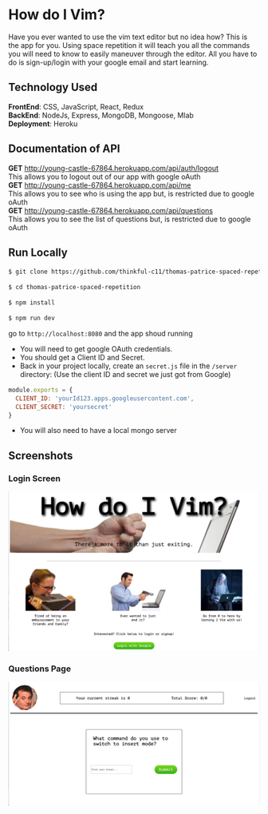 # How do I Vim?

Have you ever wanted to use the vim text editor but no idea how? This is the app
for you. Using space repetition it will teach you all the commands you will need
to know to easily maneuver through the editor. All you have to do is sign-up/login
with your google email and start learning.

## Technology Used

**FrontEnd**: CSS, JavaScript, React, Redux <br/>
**BackEnd**: NodeJs, Express, MongoDB, Mongoose, Mlab <br/>
**Deployment**: Heroku <br/>

## Documentation of API

**GET** http://young-castle-67864.herokuapp.com/api/auth/logout <br/>
This allows you to logout out of our app with google oAuth <br/>
**GET** http://young-castle-67864.herokuapp.com/api/me <br/>
This allows you to see who is using the app but, is restricted due to google oAuth <br/>
**GET** http://young-castle-67864.herokuapp.com/api/questions <br/>
This allows you to see the list of questions but, is restricted due to google oAuth <br/>

## Run Locally

```sh
$ git clone https://github.com/thinkful-c11/thomas-patrice-spaced-repetition.git
```

```sh
$ cd thomas-patrice-spaced-repetition
```

```sh
$ npm install
```

```sh
$ npm run dev
```
go to `http://localhost:8080` and the app shoud running

* You will need to get google OAuth credentials.
* You should get a Client ID and Secret.
* Back in your project locally, create an `secret.js` file in the `/server` directory:
(Use the client ID and secret we just got from Google)

```js
module.exports = {
  CLIENT_ID: 'yourId123.apps.googleusercontent.com',
  CLIENT_SECRET: 'yoursecret'
}
```

* You will also need to have a local mongo server

## Screenshots
### Login Screen
![Login Screen](Images/Login.png) <br/>
### Questions Page
![Questions Page](Images/QuestionsPage.png) <br/>
